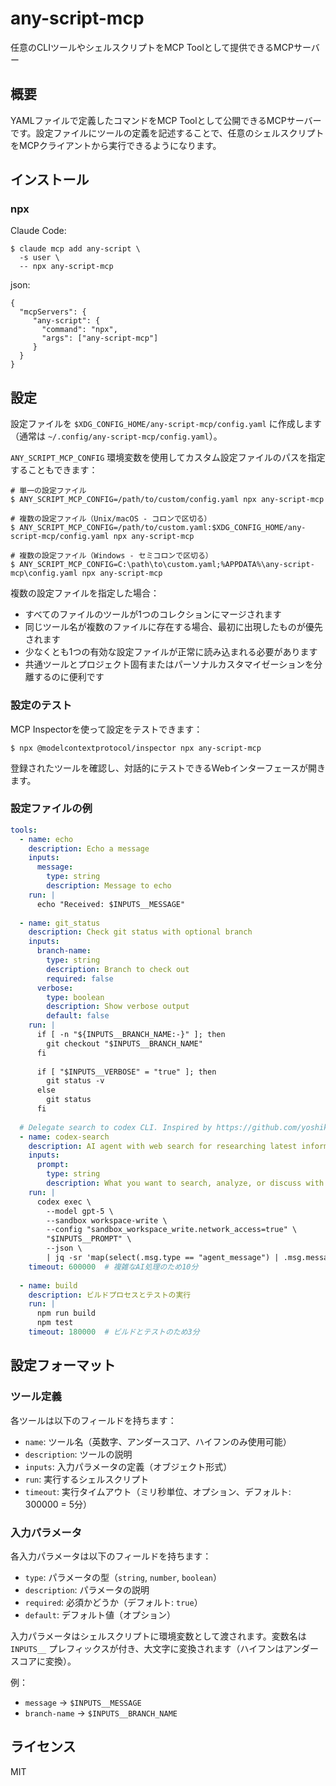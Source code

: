 # any-script-mcp

任意のCLIツールやシェルスクリプトをMCP Toolとして提供できるMCPサーバー

## 概要

YAMLファイルで定義したコマンドをMCP Toolとして公開できるMCPサーバーです。設定ファイルにツールの定義を記述することで、任意のシェルスクリプトをMCPクライアントから実行できるようになります。

## インストール

### npx

Claude Code:

```shell-session
$ claude mcp add any-script \
  -s user \
  -- npx any-script-mcp
```

json:

```
{
  "mcpServers": {
     "any-script": {
       "command": "npx",
       "args": ["any-script-mcp"]
     }
  }
}
```

## 設定

設定ファイルを `$XDG_CONFIG_HOME/any-script-mcp/config.yaml` に作成します（通常は `~/.config/any-script-mcp/config.yaml`）。

`ANY_SCRIPT_MCP_CONFIG` 環境変数を使用してカスタム設定ファイルのパスを指定することもできます：

```shell-session
# 単一の設定ファイル
$ ANY_SCRIPT_MCP_CONFIG=/path/to/custom/config.yaml npx any-script-mcp

# 複数の設定ファイル（Unix/macOS - コロンで区切る）
$ ANY_SCRIPT_MCP_CONFIG=/path/to/custom.yaml:$XDG_CONFIG_HOME/any-script-mcp/config.yaml npx any-script-mcp

# 複数の設定ファイル（Windows - セミコロンで区切る）
$ ANY_SCRIPT_MCP_CONFIG=C:\path\to\custom.yaml;%APPDATA%\any-script-mcp\config.yaml npx any-script-mcp
```

複数の設定ファイルを指定した場合：
- すべてのファイルのツールが1つのコレクションにマージされます
- 同じツール名が複数のファイルに存在する場合、最初に出現したものが優先されます
- 少なくとも1つの有効な設定ファイルが正常に読み込まれる必要があります
- 共通ツールとプロジェクト固有またはパーソナルカスタマイゼーションを分離するのに便利です

### 設定のテスト

MCP Inspectorを使って設定をテストできます：

```shell-session
$ npx @modelcontextprotocol/inspector npx any-script-mcp
```

登録されたツールを確認し、対話的にテストできるWebインターフェースが開きます。

### 設定ファイルの例

```yaml
tools:
  - name: echo
    description: Echo a message
    inputs:
      message:
        type: string
        description: Message to echo
    run: |
      echo "Received: $INPUTS__MESSAGE"
      
  - name: git_status
    description: Check git status with optional branch
    inputs:
      branch-name:
        type: string
        description: Branch to check out
        required: false
      verbose:
        type: boolean
        description: Show verbose output
        default: false
    run: |
      if [ -n "${INPUTS__BRANCH_NAME:-}" ]; then
        git checkout "$INPUTS__BRANCH_NAME"
      fi
      
      if [ "$INPUTS__VERBOSE" = "true" ]; then
        git status -v
      else
        git status
      fi
      
  # Delegate search to codex CLI. Inspired by https://github.com/yoshiko-pg/o3-search-mcp
  - name: codex-search
    description: AI agent with web search for researching latest information, troubleshooting program errors, discussing complex problems and design decisions, exploring advanced library usage, and investigating upgrade paths. Supports natural language queries.
    inputs:
      prompt:
        type: string
        description: What you want to search, analyze, or discuss with the AI agent
    run: |
      codex exec \
        --model gpt-5 \
        --sandbox workspace-write \
        --config "sandbox_workspace_write.network_access=true" \
        "$INPUTS__PROMPT" \
        --json \
        | jq -sr 'map(select(.msg.type == "agent_message") | .msg.message) | last'
    timeout: 600000  # 複雑なAI処理のため10分
      
  - name: build
    description: ビルドプロセスとテストの実行
    run: |
      npm run build
      npm test
    timeout: 180000  # ビルドとテストのため3分
```

## 設定フォーマット

### ツール定義

各ツールは以下のフィールドを持ちます：

- `name`: ツール名（英数字、アンダースコア、ハイフンのみ使用可能）
- `description`: ツールの説明
- `inputs`: 入力パラメータの定義（オブジェクト形式）
- `run`: 実行するシェルスクリプト
- `timeout`: 実行タイムアウト（ミリ秒単位、オプション、デフォルト: 300000 = 5分）

### 入力パラメータ

各入力パラメータは以下のフィールドを持ちます：

- `type`: パラメータの型（`string`, `number`, `boolean`）
- `description`: パラメータの説明
- `required`: 必須かどうか（デフォルト: `true`）
- `default`: デフォルト値（オプション）

入力パラメータはシェルスクリプトに環境変数として渡されます。変数名は `INPUTS__` プレフィックスが付き、大文字に変換されます（ハイフンはアンダースコアに変換）。

例：
- `message` → `$INPUTS__MESSAGE`
- `branch-name` → `$INPUTS__BRANCH_NAME`

## ライセンス

MIT
